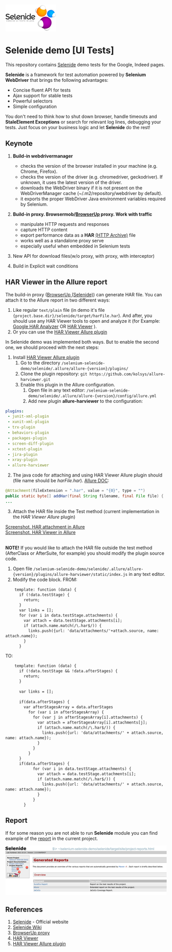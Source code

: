 ![Selenide](../doc/selenide-logo.png "Java + Selenide")
# Selenide demo [UI Tests] 

This repository contains [Selenide](https://selenide.org/) demo tests for the Google, Indeed pages.

**Selenide** is a framework for test automation powered by **Selenium WebDriver** that brings the following advantages:
* Concise fluent API for tests
* Ajax support for stable tests
* Powerful selectors
* Simple configuration
  
You don't need to think how to shut down browser, handle timeouts and **StaleElement Exceptions** or search for relevant log lines, debugging your tests.
  Just focus on your business logic and let **Selenide** do the rest!


## Keynote
1. **Build-in webdrivermanager**
    * checks the version of the browser installed in your machine (e.g.
      Chrome, Firefox).
    * checks the version of the driver (e.g. chromedriver, geckodriver). If
      unknown, it uses the latest version of the driver.
    * downloads the WebDriver binary if it is not present on the
      WebDriverManager cache (~/.m2/repository/webdriver by default).
    * it exports the proper WebDriver Java environment variables required
      by Selenium.

2. **Build-in proxy. Browsermob/[BrowserUp](https://selenide.org/2019/12/18/advent-calendar-network-logs-with-proxy/) proxy. Work with traffic**
    * manipulate HTTP requests and responses
    * capture HTTP content
    * export performance data as a **HAR** [(HTTP Archive)](https://en.wikipedia.org/wiki/HAR_(file_format)) file
    * works well as a standalone proxy serve
    * especially useful when embedded in Selenium tests

3. New API for download files(w/o proxy, with proxy, with interceptor)

4. Build in Explicit wait conditions


## HAR Viewer in the Allure report
The build-in proxy ([BrowserUp (Selenide)](https://selenide.org/2019/12/18/advent-calendar-network-logs-with-proxy/)) can generate HAR file. You can attach it to the Allure report in two different ways:
1. Like regular `text/plain` file (in demo it's file `{project.base.dir}/selenide/target/harFile.har`). And after, you should use any HAR Viewer tools to open and analyze it (for Example: [Google HAR Analyzer](https://toolbox.googleapps.com/apps/har_analyzer/) OR [HAR Viewer](http://www.softwareishard.com/blog/har-viewer/) ). 
2. Or you can use the [HAR Viewer Allure plugin](https://github.com/kolsys/allure-harviewer)

In Selenide demo was implemented both ways. But to enable the second one, we should proceed with the next steps:

1. Install [HAR Viewer Allure plugin](https://github.com/kolsys/allure-harviewer)
   1. Go to the directory `/selenium-selenide-demo/selenide/.allure/allure-{version}/plugins/`
   2. Clone the plugin repository: `git https://github.com/kolsys/allure-harviewer.git`
   3. Enable this plugin in the Allure configuration.
      1. Open file in any text editor: `/selenium-selenide-demo/selenide/.allure/allure-{version}/config/allure.yml`
      2. Add new plugin **allure-harviewer** to the configuration: 
```yaml
plugins:
 - junit-xml-plugin
 - xunit-xml-plugin
 - trx-plugin
 - behaviors-plugin
 - packages-plugin
 - screen-diff-plugin
 - xctest-plugin
 - jira-plugin
 - xray-plugin
 - allure-harviewer
```

2. The java code for attaching and using HAR Viewer Allure plugin should (file name should be _harFile.har_). [Allure DOC](https://docs.qameta.io/allure-report/frameworks/java/testng#attachments):
```java
@Attachment(fileExtension = ".har", value = "{0}", type = "")
public static byte[] addHar(final String filename, final File file) {
...
```
3. Attach the HAR file inside the Test method (current implementation in the _HAR Viewer Allure_ plugin)

[Screenshot. HAR attachment in Allure](../doc/allure-har-file.png)<br>
[Screenshot. HAR Viewer in Allure](../doc/har-viewer.png)<br><br>

**NOTE!** If you would like to attach the HAR file outside the test method (AfterClass or AfterSuite, for example) you should modify the plugin source code.
   1. Open file `/selenium-selenide-demo/selenide/.allure/allure-{version}/plugins/allure-harviewer/static/index.js` in any text editor.
   2. Modify the code block. FROM:
```jql
    template: function (data) {
      if (!data.testStage) {
        return;
      }
      var links = [];
      for (var i in data.testStage.attachments) {
        var attach = data.testStage.attachments[i];
        if (attach.name.match(/\.har$/)) {
          links.push({url: 'data/attachments/'+attach.source, name: attach.name});
        }
      }
```
   TO:
```jql
    template: function (data) {
      if (!data.testStage && !data.afterStages) {
        return;
      }

      var links = [];

      if(data.afterStages) {
        var afterStagesArray = data.afterStages 
          for (var i in afterStagesArray) {
            for (var j in afterStagesArray[i].attachments) {
              var attach = afterStagesArray[i].attachments[j];
              if (attach.name.match(/\.har$/)) { 
                links.push({url: 'data/attachments/' + attach.source, name: attach.name}); 
              }
            }
          }
      } 
      if(data.afterStages) {
            for (var i in data.testStage.attachments) {
              var attach = data.testStage.attachments[i];
              if (attach.name.match(/\.har$/)) {
                links.push({url: 'data/attachments/' + attach.source, name: attach.name});
              }
            }
        }
```


## Report
If for some reason you are not able to run **Selenide** module you can find example of the [report](../doc/selenide-surefire-allure-jacoco-report.7z) in the current project.

![Selenide](../doc/selenide-reports.png "SureFire, Allure and JaCoCo report")

## References
1. [Selenide](https://selenide.org/) - Official website
2. [Selenide Wiki](https://github.com/selenide/selenide/wiki)
3. [BrowserUp proxy](https://selenide.org/2019/12/18/advent-calendar-network-logs-with-proxy/)
4. [HAR Viewer](http://www.softwareishard.com/blog/har-viewer/)
5. [HAR Viewer Allure plugin](https://github.com/kolsys/allure-harviewer)